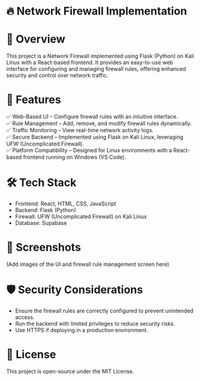 # 🔥 Network Firewall Implementation

# 📌 Overview
This project is a Network Firewall implemented using Flask (Python) on Kali Linux with a React-based frontend. It provides an easy-to-use web interface for configuring and managing firewall rules, offering enhanced security and control over network traffic.

# 🚀 Features
✅ Web-Based UI – Configure firewall rules with an intuitive interface.\
✅ Rule Management – Add, remove, and modify firewall rules dynamically.\
✅ Traffic Monitoring – View real-time network activity logs.\
✅ Secure Backend – Implemented using Flask on Kali Linux, leveraging UFW (Uncomplicated Firewall).\
✅ Platform Compatibility – Designed for Linux environments with a React-based frontend running on Windows (VS Code).

# 🛠️ Tech Stack
* Frontend: React, HTML, CSS, JavaScript
* Backend: Flask (Python)
* Firewall: UFW (Uncomplicated Firewall) on Kali Linux
* Database: Supabase

# 📸 Screenshots
(Add images of the UI and firewall rule management screen here)

# 🛡️ Security Considerations
* Ensure the firewall rules are correctly configured to prevent unintended access.
* Run the backend with limited privileges to reduce security risks.
* Use HTTPS if deploying in a production environment.

# 📄 License
This project is open-source under the MIT License.
